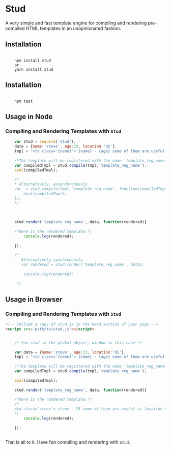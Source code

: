 # Stud 
A very simple and fast template engine for compiling and rendering pre-compiled HTML templates in an unopinionated fashion.

## Installation
```cli
    
    npm install stud
    or
    yarn install stud
```


## Installation
```cli
    
    npm test

```

## Usage in Node

### Compiling and Rendering Templates with `Stud`

```javascript
    var stud = require('stud'),
    data = {name:'steve', age:23, location:'US'},
    tmpl = "<td class='{name}'> {name} - {age} some of them are useful at location {location} as specified in the docs.</td>";
   
    /*The template will be registered with the name 'template_reg_name' */   
    var compiledTmpl = stud.compile(tmpl,'template_reg_name');  
    eval(compiledTmpl);
    
    /*
    * Alternatively, assynchronously
    var  = stud.compile(tmpl,'template_reg_name', function(compiledTmpl){
        eval(compiledTmpl);
    });  
    */
      
    
    
    stud.render('template_reg_name', data, function(rendered){
    
    /*here is the rendered template.*/
        console.log(rendered);
        
    }); 
       
    /*
       Alternatively,synchronously
       var rendered = stud.render('template_reg_name', data);
        
        console.log(rendered);
        
     */

```

## Usage in Browser

### Compiling and Rendering Templates with `Stud`

```html
<!-- Include a copy of stud.js in the head section of your page -->
<script src='path/to/stud.js'></script>
```


```javascript

    /* You stud in the global object, window in this case */
    
    var data = {name:'steve', age:23, location:'US'},
    tmpl = "<td class='{name}'> {name} - {age} some of them are useful at location {location} as specified in the docs.</td>";
   
    /*The template will be registered with the name 'template_reg_name' */   
    var compiledTmpl = stud.compile(tmpl,'template_reg_name');  
      
    eval(compiledTmpl);
    
    stud.render('template_reg_name', data, function(rendered){
    
    /*here is the rendered template.*/
    /*
    <td class='steve'> steve - 23 some of them are useful at location US as specified in the docs.</td>
    */
        console.log(rendered);
        
    });    
        

```

That is all to it. Have fun compiling and rendering with `Stud`.
